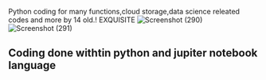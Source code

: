 Python coding for many functions,cloud storage,data science releated codes and more by 14 old.! EXQUISITE
![Screenshot (290)](https://user-images.githubusercontent.com/59117342/91971061-39164880-ed36-11ea-9ace-14e093897918.png)
![Screenshot (291)](https://user-images.githubusercontent.com/59117342/91971071-3ca9cf80-ed36-11ea-87d0-74be571f5586.png)

<h2>Coding done withtin python and jupiter notebook language</h2>


